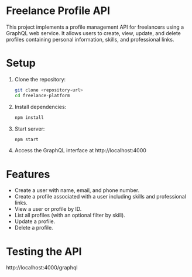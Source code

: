 # **Freelance Profile API**
This project implements a profile management API for freelancers using a GraphQL web service. It allows users to create, view, update, and delete profiles containing personal information, skills, and professional links.

# **Setup**

1. Clone the repository:
   ```bash
   git clone <repository-url>
   cd freelance-platform
   
3. Install dependencies:
   ```bash
   npm install
5. Start server:
   ```bash
   npm start
7. Access the GraphQL interface at http://localhost:4000

# **Features**
- Create a user with name, email, and phone number.
- Create a profile associated with a user including skills and professional links.
- View a user or profile by ID.
- List all profiles (with an optional filter by skill).
- Update a profile.
- Delete a profile.

# **Testing the API**
http://localhost:4000/graphql



